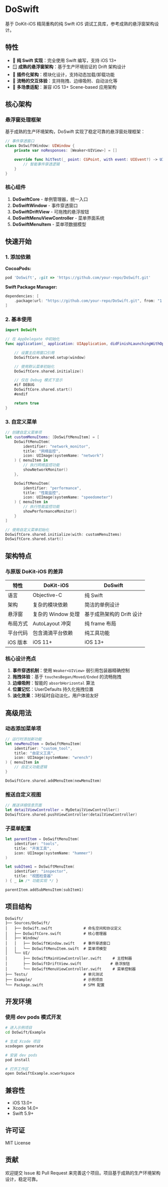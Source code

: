 # DoSwift

基于 DoKit-iOS 精简重构的纯 Swift iOS 调试工具库，参考成熟的悬浮窗架构设计。

## 特性

- 🎯 **纯 Swift 实现**：完全使用 Swift 编写，支持 iOS 13+
- 🪟 **成熟的悬浮窗架构**：基于生产环境验证的 Drift 架构设计
- 🔌 **插件化架构**：模块化设计，支持动态加载/卸载功能
- 🎨 **流畅的交互体验**：支持拖拽、边缘吸附、自动淡化等
- 📱 **多场景适配**：兼容 iOS 13+ Scene-based 应用架构

## 核心架构

### 悬浮窗处理框架

基于成熟的生产环境架构，DoSwift 实现了稳定可靠的悬浮窗处理框架：

```swift
// 事件穿透窗口
class DoSwiftWindow: UIWindow {
    private var noResponses: [Weaker<UIView>] = []

    override func hitTest(_ point: CGPoint, with event: UIEvent?) -> UIView? {
        // 智能事件穿透逻辑
    }
}
```

### 核心组件

1. **DoSwiftCore** - 单例管理器，统一入口
2. **DoSwiftWindow** - 事件穿透窗口
3. **DoSwiftDriftView** - 可拖拽的悬浮按钮
4. **DoSwiftMenuViewController** - 菜单界面系统
5. **DoSwiftMenuItem** - 菜单项数据模型

## 快速开始

### 1. 添加依赖

**CocoaPods:**
```ruby
pod 'DoSwift', :git => 'https://github.com/your-repo/DoSwift.git'
```

**Swift Package Manager:**
```swift
dependencies: [
    .package(url: "https://github.com/your-repo/DoSwift.git", from: "1.0.0")
]
```

### 2. 基本使用

```swift
import DoSwift

// 在 AppDelegate 中初始化
func application(_ application: UIApplication, didFinishLaunchingWithOptions launchOptions: [UIApplication.LaunchOptionsKey: Any]?) -> Bool {

    // 设置主应用窗口引用
    DoSwiftCore.shared.setup(window)

    // 使用默认菜单初始化
    DoSwiftCore.shared.initialize()

    // 仅在 Debug 模式下显示
    #if DEBUG
    DoSwiftCore.shared.start()
    #endif

    return true
}
```

### 3. 自定义菜单

```swift
// 创建自定义菜单项
let customMenuItems: [DoSwiftMenuItem] = [
    DoSwiftMenuItem(
        identifier: "network_monitor",
        title: "网络监控",
        icon: UIImage(systemName: "network")
    ) { menuItem in
        // 执行网络监控功能
        showNetworkMonitor()
    },

    DoSwiftMenuItem(
        identifier: "performance",
        title: "性能监控",
        icon: UIImage(systemName: "speedometer")
    ) { menuItem in
        // 执行性能监控功能
        showPerformanceMonitor()
    }
]

// 使用自定义菜单初始化
DoSwiftCore.shared.initialize(with: customMenuItems)
DoSwiftCore.shared.start()
```

## 架构特点

### 与原版 DoKit-iOS 的差异

| 特性 | DoKit-iOS | DoSwift |
|-----|---------|---------|
| 语言 | Objective-C | 纯 Swift |
| 架构 | 复杂的模块依赖 | 简洁的单例设计 |
| 悬浮窗 | 复杂的 Window 处理 | 基于成熟架构的 Drift 设计 |
| 布局方式 | AutoLayout 冲突 | 纯 frame 布局 |
| 平台代码 | 包含滴滴平台依赖 | 纯工具功能 |
| iOS 版本 | iOS 11+ | iOS 13+ |

### 核心设计亮点

1. **事件穿透机制**：使用 `Weaker<UIView>` 弱引用包装器精确控制
2. **拖拽体验**：基于 `touchesBegan/Moved/Ended` 的流畅拖拽
3. **边缘吸附**：智能的 `absorbHorizontal` 算法
4. **位置记忆**：UserDefaults 持久化拖拽位置
5. **淡化效果**：3秒延时自动淡化，用户体验友好

## 高级用法

### 动态添加菜单项

```swift
// 运行时添加新功能
let newMenuItem = DoSwiftMenuItem(
    identifier: "custom_tool",
    title: "自定义工具",
    icon: UIImage(systemName: "wrench")
) { menuItem in
    // 自定义功能逻辑
}

DoSwiftCore.shared.addMenuItem(newMenuItem)
```

### 推送自定义视图

```swift
// 推送详细信息页面
let detailViewController = MyDetailViewController()
DoSwiftCore.shared.pushViewController(detailViewController)
```

### 子菜单配置

```swift
let parentItem = DoSwiftMenuItem(
    identifier: "tools",
    title: "开发工具",
    icon: UIImage(systemName: "hammer")
)

let subItem1 = DoSwiftMenuItem(
    identifier: "inspector",
    title: "视图检查器"
) { _ in /* 功能实现 */ }

parentItem.addSubMenuItem(subItem1)
```

## 项目结构

```
DoSwift/
├── Sources/DoSwift/
│   ├── DoSwift.swift              # 命名空间和协议定义
│   ├── DoSwiftCore.swift          # 核心管理器
│   ├── Window/
│   │   ├── DoSwiftWindow.swift    # 事件穿透窗口
│   │   └── DoSwiftMenuItem.swift  # 菜单项模型
│   └── UI/
│       ├── DoSwiftMainViewController.swift     # 主控制器
│       ├── DoSwiftDriftView.swift             # 悬浮按钮
│       └── DoSwiftMenuViewController.swift     # 菜单控制器
├── Tests/                         # 单元测试
├── Example/                       # 示例项目
└── Package.swift                  # SPM 配置
```

## 开发环境

### 使用 dev pods 模式开发

```bash
# 进入示例项目
cd DoSwift/Example

# 生成 Xcode 项目
xcodegen generate

# 安装 dev pods
pod install

# 打开工作区
open DoSwiftExample.xcworkspace
```

## 兼容性

- iOS 13.0+
- Xcode 14.0+
- Swift 5.9+

## 许可证

MIT License

## 贡献

欢迎提交 Issue 和 Pull Request 来完善这个项目。项目基于成熟的生产环境架构设计，稳定可靠。